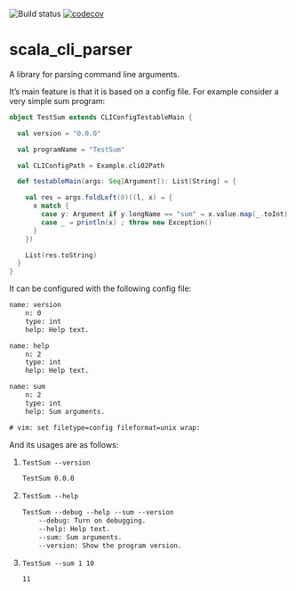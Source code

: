 [comment]: # ( ???: XXX: Do not edit this file directly! Edit `./documentation/readme.md` and `make` this file.)

![Build
status](https://travis-ci.org/fmv1992/scala_cli_parser.svg?branch=dev)
[![codecov](https://codecov.io/gh/fmv1992/scala_cli_parser/branch/dev/graph/badge.svg)](https://codecov.io/gh/fmv1992/scala_cli_parser)

# scala\_cli\_parser

A library for parsing command line arguments.

It’s main feature is that it is based on a config file. For example
consider a very simple sum program:

``` scala numberLines
object TestSum extends CLIConfigTestableMain {

  val version = "0.0.0"

  val programName = "TestSum"

  val CLIConfigPath = Example.cli02Path

  def testableMain(args: Seq[Argument]): List[String] = {

    val res = args.foldLeft(0)((l, x) ⇒ {
      x match {
        case y: Argument if y.longName == "sum" ⇒ x.value.map(_.toInt).sum + l
        case _ ⇒ println(x) ; throw new Exception()
      }
    })

    List(res.toString)
  }
}
```

It can be configured with the following config file:

``` default numberLines
name: version
    n: 0
    type: int
    help: Help text.

name: help
    n: 2
    type: int
    help: Help text.

name: sum
    n: 2
    type: int
    help: Sum arguments.

# vim: set filetype=config fileformat=unix wrap:
```

And its usages are as follows:

1.  ``` default numberLines
    TestSum --version
    ```
    
    ``` default numberLines
    TestSum 0.0.0
    ```

2.  ``` default numberLines
    TestSum --help
    ```
    
    ``` default numberLines
    TestSum --debug --help --sum --version
        --debug: Turn on debugging.
        --help: Help text.
        --sum: Sum arguments.
        --version: Show the program version.
    ```

3.  ``` default numberLines
    TestSum --sum 1 10
    ```
    
    ``` default numberLines
    11
    ```
